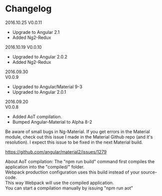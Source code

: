 # Changelog

2016.10.25
V0.0.11<br>
* Upgrade to Angular 2.1
* Added Ng2-Redux

2016.10.19
V0.0.10<br>
* Upgraded to Angular 2.0.2
* Added Ng2-Redux

2016.09.30<br>
V0.0.9<br>
* Upgraded to Angular/Material 9-3
* Upgraded to Angular 2.0.1


2016.09.20<br>
V0.0.8<br>
* Added AoT compilation.
* Bumped Angular-Material to Alpha 8-2


Be aware of small bugs in Ng-Material.
If you get errors in the Material module, check out this issue I made in the Material Github repo (and it's resolution).
I expect this issue to be fixed in the next Material build.

https://github.com/angular/material2/issues/1279

About AoT compilation:
The "npm run build" command first compiles the application into the "compiled/" folder.<br>
Webpack production configuration uses this build instead of your source-code. <bR>
This way Webpack will use the compiled application.<br>
You can start a compilation manually by issuing "npm run aot"

